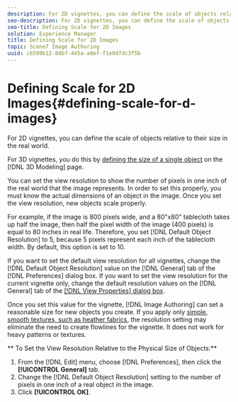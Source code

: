 ```yaml
---
description: For 2D vignettes, you can define the scale of objects relative to their size in the real world.
seo-description: For 2D vignettes, you can define the scale of objects relative to their size in the real world.
seo-title: Defining Scale for 2D Images
solution: Experience Manager
title: Defining Scale for 2D Images
topic: Scene7 Image Authoring
uuid: c6599b12-84bf-445a-a8ef-f1e0d7dc3f5b
---
```


# Defining Scale for 2D Images{#defining-scale-for-d-images}

For 2D vignettes, you can define the scale of objects relative to their size in the real world.

For 3D vignettes, you do this by [defining the size of a single object](../../c-vat-3d-mod-pg/c-vat-create-geo/t-vat-def-3d-scale.md#task-7938e8b9590543a78d48b678d2d26ba9) on the [!DNL 3D Modeling] page.

You can set the view resolution to show the number of pixels in one inch of the real world that the image represents. In order to set this properly, you must know the actual dimensions of an object in the image. Once you set the view resolution, new objects scale properly.

For example, if the image is 800 pixels wide, and a 80"x80" tablecloth takes up half the image, then half the pixel width of the image (400 pixels) is equal to 80 inches in real life. Therefore, you set [!DNL Default Object Resolution] to 5, because 5 pixels represent each inch of the tablecloth width. By default, this option is set to 10.

If you want to set the default view resolution for all vignettes, change the [!DNL Default Object Resolution] value on the [!DNL General] tab of the [!DNL Preferences] dialog box. If you want to set the view resolution for the current vignette only, change the default resolution values on the [!DNL General] tab of the [ [!DNL View Properties] dialog box](../../c-vat-obj-pg/c-vat-abt-obj-prop/c-vat-view-prop.md#concept-8a396f7b144c46c4806c8ed26619eed1).

Once you set this value for the vignette, [!DNL Image Authoring] can set a reasonable size for new objects you create. If you apply only [simple, smooth textures, such as heather fabrics](../../c-vat-rend-pg/c-vat-rend-obj/t-vat-heather-text-eff.md#task-00de2da0ac644349868db8249dd2ab2c), the resolution setting may eliminate the need to create flowlines for the vignette. It does not work for heavy patterns or textures.

** To Set the View Resolution Relative to the Physical Size of Objects:** 

1. From the [!DNL Edit] menu, choose [!DNL Preferences], then click the **[!UICONTROL General]** tab.
1. Change the [!DNL Default Object Resolution] setting to the number of pixels in one inch of a real object in the image.
1. Click **[!UICONTROL OK]**.

